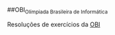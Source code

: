 ##OBI<sub>Olímpiada Brasileira de Informática

Resoluções de exercícios da <a href="https://olimpiada.ic.unicamp.br/pratique/">OBI</a>
